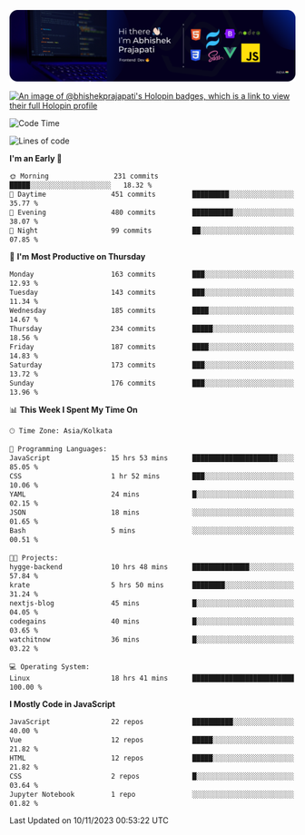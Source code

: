 ![Banner](./Header.png)

[![An image of @bhishekprajapati's Holopin badges, which is a link to view their full Holopin profile](https://holopin.me/bhishekprajapati)](https://holopin.io/@bhishekprajapati)

<!--START_SECTION:waka-->
![Code Time](http://img.shields.io/badge/Code%20Time-77%20hrs%204%20mins-blue)

![Lines of code](https://img.shields.io/badge/From%20Hello%20World%20I%27ve%20Written-1.6%20million%20lines%20of%20code-blue)

**I'm an Early 🐤** 

```text
🌞 Morning                231 commits         █████░░░░░░░░░░░░░░░░░░░░   18.32 % 
🌆 Daytime                451 commits         █████████░░░░░░░░░░░░░░░░   35.77 % 
🌃 Evening                480 commits         ██████████░░░░░░░░░░░░░░░   38.07 % 
🌙 Night                  99 commits          ██░░░░░░░░░░░░░░░░░░░░░░░   07.85 % 
```
📅 **I'm Most Productive on Thursday** 

```text
Monday                   163 commits         ███░░░░░░░░░░░░░░░░░░░░░░   12.93 % 
Tuesday                  143 commits         ███░░░░░░░░░░░░░░░░░░░░░░   11.34 % 
Wednesday                185 commits         ████░░░░░░░░░░░░░░░░░░░░░   14.67 % 
Thursday                 234 commits         █████░░░░░░░░░░░░░░░░░░░░   18.56 % 
Friday                   187 commits         ████░░░░░░░░░░░░░░░░░░░░░   14.83 % 
Saturday                 173 commits         ███░░░░░░░░░░░░░░░░░░░░░░   13.72 % 
Sunday                   176 commits         ███░░░░░░░░░░░░░░░░░░░░░░   13.96 % 
```


📊 **This Week I Spent My Time On** 

```text
🕑︎ Time Zone: Asia/Kolkata

💬 Programming Languages: 
JavaScript               15 hrs 53 mins      █████████████████████░░░░   85.05 % 
CSS                      1 hr 52 mins        ███░░░░░░░░░░░░░░░░░░░░░░   10.06 % 
YAML                     24 mins             █░░░░░░░░░░░░░░░░░░░░░░░░   02.15 % 
JSON                     18 mins             ░░░░░░░░░░░░░░░░░░░░░░░░░   01.65 % 
Bash                     5 mins              ░░░░░░░░░░░░░░░░░░░░░░░░░   00.51 % 

🐱‍💻 Projects: 
hygge-backend            10 hrs 48 mins      ██████████████░░░░░░░░░░░   57.84 % 
krate                    5 hrs 50 mins       ████████░░░░░░░░░░░░░░░░░   31.24 % 
nextjs-blog              45 mins             █░░░░░░░░░░░░░░░░░░░░░░░░   04.05 % 
codegains                40 mins             █░░░░░░░░░░░░░░░░░░░░░░░░   03.65 % 
watchitnow               36 mins             █░░░░░░░░░░░░░░░░░░░░░░░░   03.22 % 

💻 Operating System: 
Linux                    18 hrs 41 mins      █████████████████████████   100.00 % 
```

**I Mostly Code in JavaScript** 

```text
JavaScript               22 repos            ██████████░░░░░░░░░░░░░░░   40.00 % 
Vue                      12 repos            █████░░░░░░░░░░░░░░░░░░░░   21.82 % 
HTML                     12 repos            █████░░░░░░░░░░░░░░░░░░░░   21.82 % 
CSS                      2 repos             █░░░░░░░░░░░░░░░░░░░░░░░░   03.64 % 
Jupyter Notebook         1 repo              ░░░░░░░░░░░░░░░░░░░░░░░░░   01.82 % 
```




 Last Updated on 10/11/2023 00:53:22 UTC
<!--END_SECTION:waka-->
<!--
**bhishekprajapati/bhishekprajapati** is a ✨ _special_ ✨ repository because its `README.md` (this file) appears on your GitHub profile.

Here are some ideas to get you started:

- 🔭 I’m currently working on ...
- 🌱 I’m currently learning ...
- 👯 I’m looking to collaborate on ...
- 🤔 I’m looking for help with ...
- 💬 Ask me about ...
- 📫 How to reach me: ...
- 😄 Pronouns: ...
- ⚡ Fun fact: ...
-->
